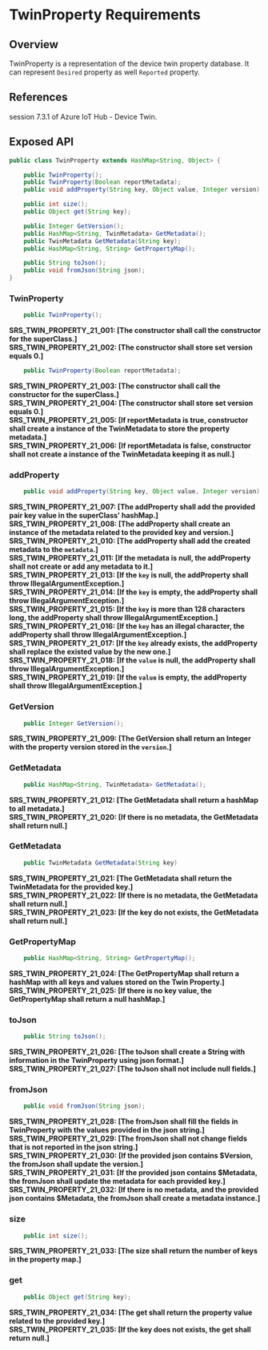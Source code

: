 # TwinProperty Requirements

## Overview

TwinProperty is a representation of the device twin property database. It can represent `Desired` property as well `Reported` property.


## References

session 7.3.1 of Azure IoT Hub - Device Twin.


## Exposed API

```java
public class TwinProperty extends HashMap<String, Object> {

    public TwinProperty();
    public TwinProperty(Boolean reportMetadata);
    public void addProperty(String key, Object value, Integer version) throws IllegalArgumentException;

    public int size();
    public Object get(String key);

    public Integer GetVersion();
    public HashMap<String, TwinMetadata> GetMetadata();
    public TwinMetadata GetMetadata(String key);
    public HashMap<String, String> GetPropertyMap();

    public String toJson();
    public void fromJson(String json);
}
```


### TwinProperty

```java
    public TwinProperty();
```

**SRS_TWIN_PROPERTY_21_001: [**The constructor shall call the constructor for the superClass.**]**  
**SRS_TWIN_PROPERTY_21_002: [**The constructor shall store set version equals 0.**]**  

```java
    public TwinProperty(Boolean reportMetadata);
```

**SRS_TWIN_PROPERTY_21_003: [**The constructor shall call the constructor for the superClass.**]**  
**SRS_TWIN_PROPERTY_21_004: [**The constructor shall store set version equals 0.**]**  
**SRS_TWIN_PROPERTY_21_005: [**If reportMetadata is true, constructor shall create a instance of the TwinMetadata to store the property metadata.**]**  
**SRS_TWIN_PROPERTY_21_006: [**If reportMetadata is false, constructor shall not create a instance of the TwinMetadata keeping it as null.**]**  

### addProperty

```java
    public void addProperty(String key, Object value, Integer version) throws IllegalArgumentException
```

**SRS_TWIN_PROPERTY_21_007: [**The addProperty shall add the provided pair key value in the superClass' hashMap.**]**  
**SRS_TWIN_PROPERTY_21_008: [**The addProperty shall create an instance of the metadata related to the provided key and version.**]**  
**SRS_TWIN_PROPERTY_21_010: [**The addProperty shall add the created metadata to the `metadata`.**]**  
**SRS_TWIN_PROPERTY_21_011: [**If the metadata is null, the addProperty shall not create or add any metadata to it.**]**  
**SRS_TWIN_PROPERTY_21_013: [**If the `key` is null, the addProperty shall throw IllegalArgumentException.**]**  
**SRS_TWIN_PROPERTY_21_014: [**If the `key` is empty, the addProperty shall throw IllegalArgumentException.**]**  
**SRS_TWIN_PROPERTY_21_015: [**If the `key` is more than 128 characters long, the addProperty shall throw IllegalArgumentException.**]**  
**SRS_TWIN_PROPERTY_21_016: [**If the `key` has an illegal character, the addProperty shall throw IllegalArgumentException.**]**  
**SRS_TWIN_PROPERTY_21_017: [**If the `key` already exists, the addProperty shall replace the existed value by the new one.**]**  
**SRS_TWIN_PROPERTY_21_018: [**If the `value` is null, the addProperty shall throw IllegalArgumentException.**]**  
**SRS_TWIN_PROPERTY_21_019: [**If the `value` is empty, the addProperty shall throw IllegalArgumentException.**]**  


### GetVersion

```java
    public Integer GetVersion();
```

**SRS_TWIN_PROPERTY_21_009: [**The GetVersion shall return an Integer with the property version stored in the `version`.**]**  


### GetMetadata

```java
    public HashMap<String, TwinMetadata> GetMetadata();
```

**SRS_TWIN_PROPERTY_21_012: [**The GetMetadata shall return a hashMap to all metadata.**]**  
**SRS_TWIN_PROPERTY_21_020: [**If there is no metadata, the GetMetadata shall return null.**]**  


### GetMetadata

```java
    public TwinMetadata GetMetadata(String key)
```

**SRS_TWIN_PROPERTY_21_021: [**The GetMetadata shall return the TwinMetadata for the provided key.**]**  
**SRS_TWIN_PROPERTY_21_022: [**If there is no metadata, the GetMetadata shall return null.**]**  
**SRS_TWIN_PROPERTY_21_023: [**If the key do not exists, the GetMetadata shall return null.**]**  

### GetPropertyMap

```java
    public HashMap<String, String> GetPropertyMap();
```

**SRS_TWIN_PROPERTY_21_024: [**The GetPropertyMap shall return a hashMap with all keys and values stored on the Twin Property.**]**  
**SRS_TWIN_PROPERTY_21_025: [**If there is no key value, the GetPropertyMap shall return a null hashMap.**]**  


### toJson

```java
    public String toJson();
```

**SRS_TWIN_PROPERTY_21_026: [**The toJson shall create a String with information in the TwinProperty using json format.**]**  
**SRS_TWIN_PROPERTY_21_027: [**The toJson shall not include null fields.**]**  


### fromJson

```java
    public void fromJson(String json);
```

**SRS_TWIN_PROPERTY_21_028: [**The fromJson shall fill the fields in TwinProperty with the values provided in the json string.**]**  
**SRS_TWIN_PROPERTY_21_029: [**The fromJson shall not change fields that is not reported in the json string.**]**  
**SRS_TWIN_PROPERTY_21_030: [**If the provided json contains $Version, the fromJson shall update the version.**]**  
**SRS_TWIN_PROPERTY_21_031: [**If the provided json contains $Metadata, the fromJson shall update the metadata for each provided key.**]**  
**SRS_TWIN_PROPERTY_21_032: [**If there is no metadata, and the provided json contains $Metadata, the fromJson shall create a metadata instance.**]**  


### size

```java
    public int size();
```

**SRS_TWIN_PROPERTY_21_033: [**The size shall return the number of keys in the property map.**]**  


### get

```java
    public Object get(String key);
```

**SRS_TWIN_PROPERTY_21_034: [**The get shall return the property value related to the provided key.**]**  
**SRS_TWIN_PROPERTY_21_035: [**If the key does not exists, the get shall return null.**]**  
